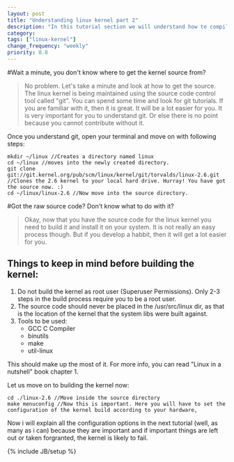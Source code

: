 ```yaml
---
layout: post
title: "Understanding linux kernel part 2"
description: "In this tutorial section we will understand how to compile and configure your linux kernel."
category:
tags: ["linux-kernel"]
change_frequency: "weekly"
priority: 0.8
---
```


#Wait a minute, you don't know where to get the kernel source from?
>No problem. Let's take a minute and look at how to get the source. The linux kernel is being maintained using the source code control tool called "git". You can spend some time and look for git tutorials. If you are familiar with it, then it is great. It will be a lot easier for you. It is very important for you to understand git. Or else there is no point because you cannot contribute without it.

Once you understand git, open your terminal and move on with following steps:

	mkdir ~/linux //Creates a directory named linux
	cd ~/linux //moves into the newly created directory.
	git clone git://git.kernel.org/pub/scm/linux/kernel/git/torvalds/linux-2.6.git //Clones the 2.6 kernel to your local hard drive. Hurray! You have got the source now. :)
	cd ~/linux/linux-2.6 //Now move into the source directory.

#Got the raw source code? Don't know what to do with it?
>Okay, now that you have the source code for the linux kernel you need to build it and install it on your system. It is not really an easy process though. But if you develop a habbit, then it will get a lot easier for you.

## Things to keep in mind before building the kernel:
1. Do not build the kernel as root user (Superuser Permissions). Only 2-3 steps in the build process require you to be a root user.
2. The source code should never be placed in the /usr/src/linux dir, as that is the location of the kernel that the system libs were built against.
3. Tools to be used:
	- GCC C Compiler
	- binutils
	- make
	- util-linux

This should make up the most of it. For more info, you can read "Linux in a nutshell" book chapter 1.  

Let us move on to building the kernel now:

	cd ./linux-2.6 //Move inside the source directory
	make menuconfig //Now this is important. Here you will have to set the configuration of the kernel build according to your hardware,

Now i will explain all the configuration options in the next tutorial (well, as many as i can) because they are important and if important things are left out or taken forgranted, the kernel is likely to fail.

{% include JB/setup %}
